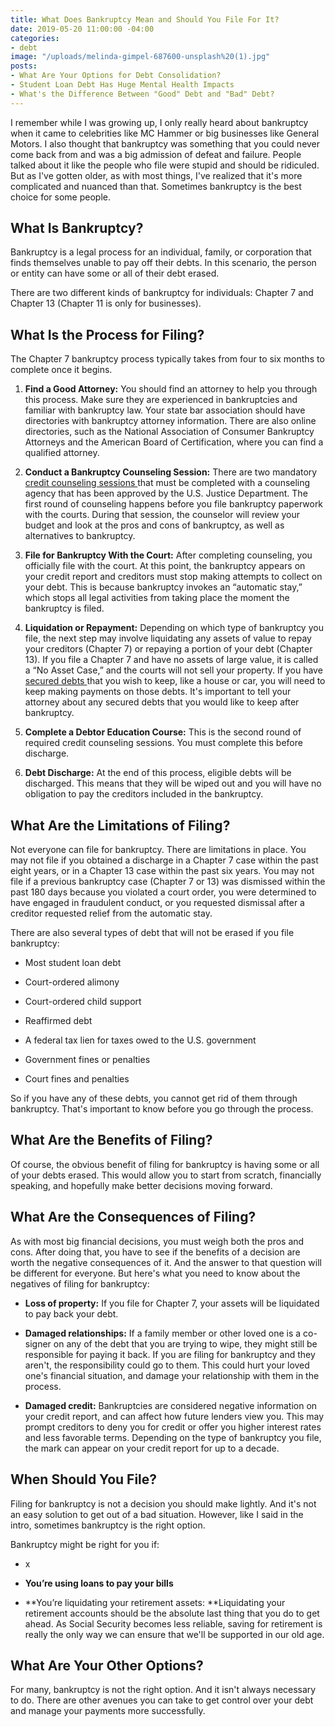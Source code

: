 ```yaml
---
title: What Does Bankruptcy Mean and Should You File For It?
date: 2019-05-20 11:00:00 -04:00
categories:
- debt
image: "/uploads/melinda-gimpel-687600-unsplash%20(1).jpg"
posts:
- What Are Your Options for Debt Consolidation?
- Student Loan Debt Has Huge Mental Health Impacts
- What's the Difference Between "Good" Debt and "Bad" Debt?
---
```


I remember while I was growing up, I only really heard about bankruptcy when it came to celebrities like MC Hammer or big businesses like General Motors. I also thought that bankruptcy was something that you could never come back from and was a big admission of defeat and failure. People talked about it like the people who file were stupid and should be ridiculed. But as I've gotten older, as with most things, I've realized that it's more complicated and nuanced than that. Sometimes bankruptcy is the best choice for some people.

## What Is Bankruptcy?

Bankruptcy is a legal process for an individual, family, or corporation that finds themselves unable to pay off their debts. In this scenario, the person or entity can have some or all of their debt erased.

There are two different kinds of bankruptcy for individuals: Chapter 7 and Chapter 13 (Chapter 11 is only for businesses).

## What Is the Process for Filing?

The Chapter 7 bankruptcy process typically takes from four to six months to complete once it begins.

1. **Find a Good Attorney:** You should find an attorney to help you through this process. Make sure they are experienced in bankruptcies and familiar with bankruptcy law. Your state bar association should have directories with bankruptcy attorney information.  There are also online directories, such as the National Association of Consumer Bankruptcy Attorneys and the American Board of Certification, where you can find a qualified attorney.

2. **Conduct a Bankruptcy Counseling Session:** There are two mandatory [credit counseling sessions ](https://www.greenpath.com/counseling/bankruptcy-counseling/)that must be completed with a counseling agency that has been approved by the U.S. Justice Department. The first round of counseling happens before you file bankruptcy paperwork with the courts. During that session, the counselor will review your budget and look at the pros and cons of bankruptcy, as well as alternatives to bankruptcy.

3. **File for Bankruptcy With the Court:** After completing counseling, you officially file with the court.  At this point, the bankruptcy appears on your credit report and creditors must stop making attempts to collect on your debt. This is because bankruptcy invokes an “automatic stay,” which stops all legal activities from taking place the moment the bankruptcy is filed.

4. **Liquidation or Repayment:** Depending on which type of bankruptcy you file, the next step may involve liquidating any assets of value to repay your creditors (Chapter 7) or repaying a portion of your debt (Chapter 13). If you file a Chapter 7 and have no assets of large value, it is called a “No Asset Case,” and the courts will not sell your property. If you have [secured debts ](https://www.greenpath.com/secured-or-unsecured-loans/)that you wish to keep, like a house or car, you will need to keep making payments on those debts. It's important to tell your attorney about any secured debts that you would like to keep after bankruptcy.

5. **Complete a Debtor Education Course:** This is the second round of required credit counseling sessions. You must complete this before discharge.

6. **Debt Discharge:** At the end of this process, eligible debts will be discharged. This means that they will be wiped out and you will have no obligation to pay the creditors included in the bankruptcy.

## What Are the Limitations of Filing?

Not everyone can file for bankruptcy. There are limitations in place. You may not file if you obtained a discharge in a Chapter 7 case within the past eight years, or in a Chapter 13 case within the past six years. You may not file if a previous bankruptcy case (Chapter 7 or 13) was dismissed within the past 180 days because you violated a court order, you were determined to have engaged in fraudulent conduct, or you requested dismissal after a creditor requested relief from the automatic stay.

There are also several types of debt that will not be erased if you file bankruptcy:

* Most student loan debt

* Court-ordered alimony

* Court-ordered child support

* Reaffirmed debt

* A federal tax lien for taxes owed to the U.S. government

* Government fines or penalties

* Court fines and penalties

So if you have any of these debts, you cannot get rid of them through bankruptcy. That's important to know before you go through the process. 

## What Are the Benefits of Filing?

Of course, the obvious benefit of filing for bankruptcy is having some or all of your debts erased. This would allow you to start from scratch, financially speaking, and hopefully make better decisions moving forward.

## What Are the Consequences of Filing?

As with most big financial decisions, you must weigh both the pros and cons. After doing that, you have to see if the benefits of a decision are worth the negative consequences of it. And the answer to that question will be different for everyone. But here's what you need to know about the negatives of filing for bankruptcy:

* **Loss of property:** If you file for Chapter 7, your assets will be liquidated to pay back your debt.

* **Damaged relationships:** If a family member or other loved one is a co-signer on any of the debt that you are trying to wipe, they might still be responsible for paying it back. If you are filing for bankruptcy and they aren't, the responsibility could go to them. This could hurt your loved one's financial situation, and damage your relationship with them in the process.

* **Damaged credit:** Bankruptcies are considered negative information on your credit report, and can affect how future lenders view you. This may prompt creditors to deny you for credit or offer you higher interest rates and less favorable terms. Depending on the type of bankruptcy you file, the mark can appear on your credit report for up to a decade.

## When Should You File?

Filing for bankruptcy is not a decision you should make lightly. And it's not an easy solution to get out of a bad situation. However, like I said in the intro, sometimes bankruptcy is the right option.

Bankruptcy might be right for you if:

* x

* **You’re using loans to pay your bills**

* **You’re liquidating your retirement assets: **Liquidating your retirement accounts should be the absolute last thing that you do to get ahead. As Social Security becomes less reliable, saving for retirement is really the only way we can ensure that we'll be supported in our old age. 

## What Are Your Other Options?

For many, bankruptcy is not the right option. And it isn't always necessary to do. There are other avenues you can take to get control over your debt and manage your payments more successfully.